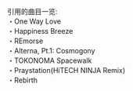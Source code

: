引用的曲目一览:  
・One Way Love   
・Happiness Breeze   
・REmorse    
・Alterna, Pt.1: Cosmogony   
・TOKONOMA Spacewalk    
・Praystation(HiTECH NINJA Remix)   
・Rebirth    